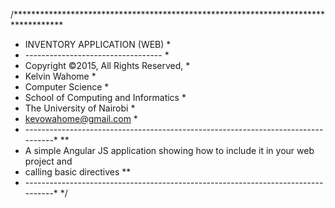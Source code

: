 /***********************************************************************************
* INVENTORY APPLICATION (WEB)                                                      *
* ----------------------------------                                               *
* Copyright ©2015, All Rights Reserved,                                            *
*    Kelvin Wahome                                                                 *
*    Computer Science                                                              *
* 	 School of Computing and Informatics                                           *
* 	 The University of Nairobi                                                     *
* 	 kevowahome@gmail.com                                                          *
* ---------------------------------------------------------------------------------*
**
* A simple Angular JS application showing how to include it in your web project and
* calling basic directives
**
* ---------------------------------------------------------------------------------*
*/